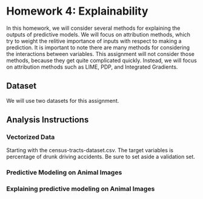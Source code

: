 # Homework 4: Explainability
In this homework, we will consider several methods for explaining the outputs of predictive models. We will focus on attribution methods, which try to weight the relitive importance of inputs with respect to making a prediction. It is important to note there are many methods for considering the interactions between variables. This assignment will not consider those methods, because they get quite complicated quickly. Instead, we will focus on attribution methods such as LIME, PDP, and Integrated Gradients. 




## Dataset

We will use two datasets for this assignment. 


## Analysis Instructions

### Vectorized Data

Starting with the census-tracts-dataset.csv. 
The target variables is percentage of drunk driving accidents. Be sure to set aside a validation set. 


### Predictive Modeling on Animal Images


### Explaining predictive modeling on Animal Images

